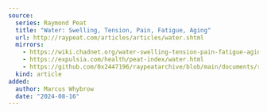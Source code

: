 ```yaml
---
source:
  series: Raymond Peat
  title: "Water: Swelling, Tension, Pain, Fatigue, Aging"
  url: http://raypeat.com/articles/articles/water.shtml
  mirrors:
    - https://wiki.chadnet.org/water-swelling-tension-pain-fatigue-aging
    - https://expulsia.com/health/peat-index/water.html
    - https://github.com/0x2447196/raypeatarchive/blob/main/documents/raypeat.com/water.md
  kind: article 
added:
  author: Marcus Whybrow
  date: "2024-08-16"
---
```

